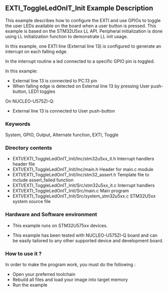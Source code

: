 ## <b>EXTI_ToggleLedOnIT_Init Example Description</b>

This example describes how to configure the EXTI and use GPIOs to toggle the user LEDs available on the board when
a user button is pressed. This example is based on the STM32U5xx LL API. Peripheral initialization is done using LL
initialization function to demonstrate LL init usage.

In this example, one EXTI line (External line 13) is configured to generate an interrupt on each falling edge.

In the interrupt routine a led connected to a specific GPIO pin is toggled.

In this example:

- External line 13 is connected to PC.13 pin
- When falling edge is detected on External line 13 by pressing User push-button, LED1 toggles

On NUCLEO-U575ZI-Q:

- External line 13 is connected to User push-button

### <b>Keywords</b>

System, GPIO, Output, Alternate function, EXTI, Toggle

### <b>Directory contents</b>

  - EXTI/EXTI_ToggleLedOnIT_Init/Inc/stm32u5xx_it.h          Interrupt handlers header file
  - EXTI/EXTI_ToggleLedOnIT_Init/Inc/main.h                  Header for main.c module
  - EXTI/EXTI_ToggleLedOnIT_Init/Inc/stm32_assert.h          Template file to include assert_failed function
  - EXTI/EXTI_ToggleLedOnIT_Init/Src/stm32u5xx_it.c          Interrupt handlers
  - EXTI/EXTI_ToggleLedOnIT_Init/Src/main.c                  Main program
  - EXTI/EXTI_ToggleLedOnIT_Init/Src/system_stm32u5xx.c      STM32U5xx system source file

### <b>Hardware and Software environment</b>

  - This example runs on STM32U575xx devices.

  - This example has been tested with NUCLEO-U575ZI-Q board and can be
    easily tailored to any other supported device and development board.

### <b>How to use it ?</b>

In order to make the program work, you must do the following :

 - Open your preferred toolchain
 - Rebuild all files and load your image into target memory
 - Run the example

